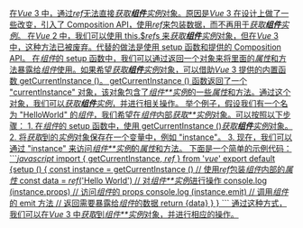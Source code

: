 [在*Vue* 3 中，通过*ref*无法直接*获取**组件**实例*对象。原因是*Vue* 3 在设计上做了一些改变，引入了 Composition API，使用*ref*来包装数据，而不再用于*获取**组件**实例*。 在*Vue* 2 中，我们可以使用 this.$*ref*s 来*获取**组件**实例*对象，但在*Vue* 3 中，这种方法已被废弃。代替的做法是使用 setup 函数和提供的 Composition API。 在*组件*的 setup 函数中，我们可以通过返回一个对象来将里面的*属性*和方法暴露给*组件*使用。如果希望*获取**组件**实例*对象，可以借助*Vue* 3 提供的内置函数 getCurrentInstance ()。 getCurrentInstance () 函数返回了一个 "currentInstance" 对象，该对象包含了*组件**实例*的一些*属性*和方法。通过这个对象，我们可以*获取**组件**实例*，并进行相关操作。 举个例子，假设我们有一个名为 "HelloWorld" 的*组件*，我们希望在*组件*内部*获取**实例*对象。可以按照以下步骤： 1. 在*组件*的 setup 函数中，使用 getCurrentInstance ()*获取**组件**实例*对象。 2. 将*获取*到的*实例*对象保存在一个变量中，例如 "instance"。 3. 现在，我们可以通过 "instance" 来访问*组件**实例*的*属性*和方法。 下面是一个简单的示例代码： \`\`\`*javascript* import { getCurrentInstance, *ref* } from '*vue*' export default {setup () { const instance = getCurrentInstance () // 使用*ref*包装*组件*内部的*属性* const data = *ref*('Hello World') // 对*组件**实例*进行操作 console.log (instance.props) // 访问*组件*的 props console.log (instance.emit) // 调用*组件*的 emit 方法 // 返回需要暴露给*组件*的数据 return {data} } } \`\`\` 通过这种方式，我们可以在*Vue* 3 中*获取*到*组件**实例*对象，并进行相应的操作。](https://wenku.csdn.net/answer/4wfyqam1nm)
